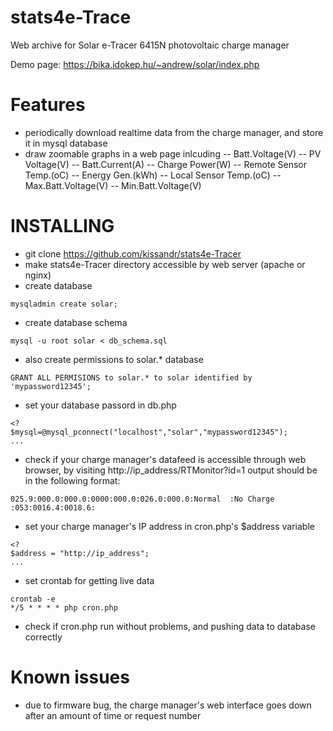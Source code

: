 # stats4e-Trace
Web archive for Solar e-Tracer 6415N photovoltaic charge manager

Demo page: https://bika.idokep.hu/~andrew/solar/index.php
# Features
- periodically download realtime data from the charge manager, and store it in mysql database
- draw zoomable graphs in a web page inlcuding
-- Batt.Voltage(V)
-- PV Voltage(V)
-- Batt.Current(A)
-- Charge Power(W)
-- Remote Sensor Temp.(oC)
-- Energy Gen.(kWh)
-- Local Sensor Temp.(oC)
-- Max.Batt.Voltage(V)
-- Min.Batt.Voltage(V)

# INSTALLING
- git clone https://github.com/kissandr/stats4e-Tracer
- make stats4e-Tracer directory accessible by web server (apache or nginx)
- create database
```
mysqladmin create solar;
```
- create database schema
```
mysql -u root solar < db_schema.sql
```
- also create permissions to solar.* database
```
GRANT ALL PERMISIONS to solar.* to solar identified by 'mypassword12345';
```
- set your database passord in db.php
```
<?
$mysql=@mysql_pconnect("localhost","solar","mypassword12345");
...
```
- check if your charge manager's datafeed is accessible through web browser, by visiting http://ip_address/RTMonitor?id=1 output should be in the following format:
```
025.9:000.0:000.0:0000:000.0:026.0:000.0:Normal  :No Charge :053:0016.4:0018.6:
```
- set your charge manager's IP address in cron.php's $address variable
```
<?
$address = "http://ip_address";
...
```
- set crontab for getting live data 
```
crontab -e
*/5 * * * * php cron.php 
```
- check if cron.php run without problems, and pushing data to database correctly

# Known issues
- due to firmware bug, the charge manager's web interface goes down after an amount of time or request number

